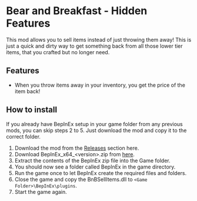 ﻿# Bear and Breakfast - Hidden Features

This mod allows you to sell items instead of just throwing them away!
This is just a quick and dirty way to get something back from all those lower tier items, that you crafted but no longer need.


## Features
- When you throw items away in your inventory, you get the price of the item back! 

## How to install

If you already have BepInEx setup in your game folder from any previous mods, you can skip steps 2 to 5. Just download the mod and copy it to the correct folder.

1. Download the mod from the [Releases](https://github.com/derfl007/BnBSellItems/releases/latest) section here.
2. Download BepInEx_x64_\<version>.zip from [here](https://github.com/BepInEx/BepInEx/releases/latest).
3. Extract the contents of the BepInEx zip file into the Game folder.
4. You should now see a folder called BepInEx in the game directory. 
5. Run the game once to let BepInEx create the required files and folders.
6. Close the game and copy the BnBSellItems.dll to `<Game Folder>\BepInEx\plugins`.
7. Start the game again.